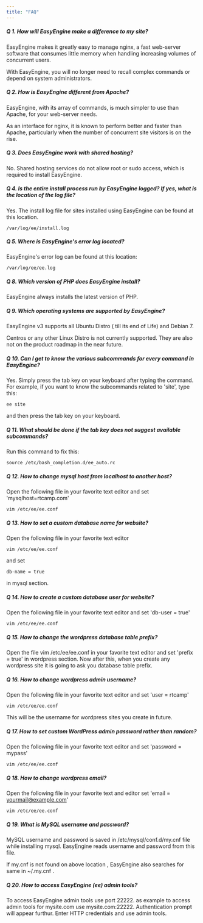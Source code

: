 ```yaml
---
title: "FAQ"
---
```

##### Q 1. How will EasyEngine make a difference to my site?

EasyEngine makes it greatly easy to manage nginx, a fast web-server software that consumes little memory when handling increasing volumes of concurrent users.

With EasyEngine, you will no longer need to recall complex commands or depend on system administrators.

##### Q 2. How is EasyEngine different from Apache?

EasyEngine, with its array of commands, is much simpler to use than Apache, for your web-server needs.

As an interface for nginx, it is known to perform better and faster than Apache, particularly when the number of concurrent site visitors is on the rise.

##### Q 3. Does EasyEngine work with shared hosting?

No. Shared hosting services do not allow root or sudo access, which is required to install EasyEngine.

##### Q 4. Is the entire install process run by EasyEngine logged? If yes, what is the location of the log file?

Yes. The install log file for sites installed using EasyEngine can be found at this location.

	/var/log/ee/install.log


##### Q 5. Where is EasyEngine's error log located?

EasyEngine's error log can be found at this location:

	/var/log/ee/ee.log


##### Q 8. Which version of PHP does EasyEngine install?

EasyEngine always installs the latest version of PHP.

##### Q 9. Which operating systems are supported by EasyEngine?

EasyEngine v3 supports all Ubuntu Distro ( till its end of Life) and Debian 7.

Centros or any other Linux Distro is not currently supported. They are also not on the product roadmap in the near future.

##### Q 10. Can I get to know the various subcommands for every command in EasyEngine?

Yes. Simply press the tab key on your keyboard after typing the command.
For example, if you want to know the subcommands related to 'site', type this:

	ee site

and then press the tab key on your keyboard.

##### Q 11. What should be done if the tab key does not suggest available subcommands?

Run this command to fix this:

	source /etc/bash_completion.d/ee_auto.rc


##### Q 12. How to change mysql host from localhost to another host?

Open the following file in your favorite text editor and set 'mysqlhost=rtcamp.com'

	vim /etc/ee/ee.conf


##### Q 13. How to set a custom database name for website?

Open the following file in your favorite text editor

	vim /etc/ee/ee.conf

and set

	db-name = true

in mysql section.


##### Q 14. How to create a custom database user for website?

Open the following file in your favorite text editor and set 'db-user = true'

	vim /etc/ee/ee.conf
	

##### Q 15. How to change the wordpress database table prefix?

Open the  file vim /etc/ee/ee.conf in your favorite text editor and set 'prefix = true' in wordpress section. Now after this, when you create any wordpress site it is going to ask you database table prefix.


##### Q 16. How to change wordpress admin username?

Open the following file in your favorite text editor and set 'user = rtcamp'

	vim /etc/ee/ee.conf

This will be the username for wordpress sites you create in future.


##### Q 17. How to set custom WordPress admin password rather than random?

Open the following file in your favorite text editor and set 'password = mypass'

	vim /etc/ee/ee.conf


##### Q 18. How to change wordpress email?

Open the following file in your favorite text and editor set 'email = yourmail@example.com'

	vim /etc/ee/ee.conf


##### Q 19. What is MySQL username and password?

MySQL username and password is saved in /etc/mysql/conf.d/my.cnf file while installing mysql. EasyEngine reads username and password from this file.

If my.cnf is not found on above location , EasyEngine also searches for same in ~/.my.cnf .


##### Q 20. How to access EasyEngine (ee) admin tools?

To access EasyEngine admin tools  use port 22222. as example to access admin tools for mysite.com use mysite.com:22222. Authentication prompt will appear furthur. Enter HTTP credentials and use admin tools.
